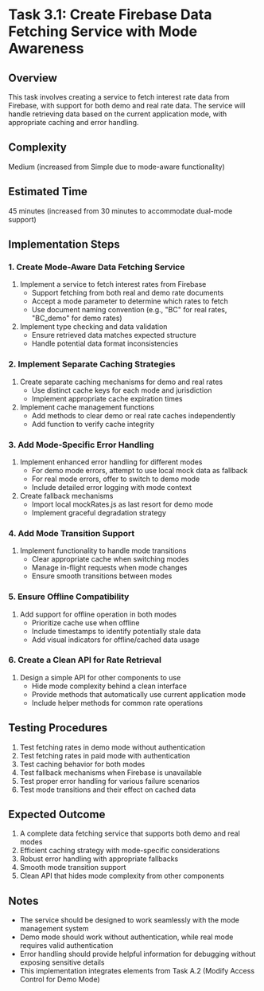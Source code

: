 # Task 3.1: Create Firebase Data Fetching Service with Mode Awareness

## Overview
This task involves creating a service to fetch interest rate data from Firebase, with support for both demo and real rate data. The service will handle retrieving data based on the current application mode, with appropriate caching and error handling.

## Complexity
Medium (increased from Simple due to mode-aware functionality)

## Estimated Time
45 minutes (increased from 30 minutes to accommodate dual-mode support)

## Implementation Steps

### 1. Create Mode-Aware Data Fetching Service
1. Implement a service to fetch interest rates from Firebase
   - Support fetching from both real and demo rate documents
   - Accept a mode parameter to determine which rates to fetch
   - Use document naming convention (e.g., "BC" for real rates, "BC_demo" for demo rates)
2. Implement type checking and data validation
   - Ensure retrieved data matches expected structure
   - Handle potential data format inconsistencies

### 2. Implement Separate Caching Strategies
1. Create separate caching mechanisms for demo and real rates
   - Use distinct cache keys for each mode and jurisdiction
   - Implement appropriate cache expiration times
2. Implement cache management functions
   - Add methods to clear demo or real rate caches independently
   - Add function to verify cache integrity

### 3. Add Mode-Specific Error Handling
1. Implement enhanced error handling for different modes
   - For demo mode errors, attempt to use local mock data as fallback
   - For real mode errors, offer to switch to demo mode
   - Include detailed error logging with mode context
2. Create fallback mechanisms
   - Import local mockRates.js as last resort for demo mode
   - Implement graceful degradation strategy

### 4. Add Mode Transition Support
1. Implement functionality to handle mode transitions
   - Clear appropriate cache when switching modes
   - Manage in-flight requests when mode changes
   - Ensure smooth transitions between modes

### 5. Ensure Offline Compatibility
1. Add support for offline operation in both modes
   - Prioritize cache use when offline
   - Include timestamps to identify potentially stale data
   - Add visual indicators for offline/cached data usage

### 6. Create a Clean API for Rate Retrieval
1. Design a simple API for other components to use
   - Hide mode complexity behind a clean interface
   - Provide methods that automatically use current application mode
   - Include helper methods for common rate operations

## Testing Procedures
1. Test fetching rates in demo mode without authentication
2. Test fetching rates in paid mode with authentication
3. Test caching behavior for both modes
4. Test fallback mechanisms when Firebase is unavailable
5. Test proper error handling for various failure scenarios
6. Test mode transitions and their effect on cached data

## Expected Outcome
1. A complete data fetching service that supports both demo and real modes
2. Efficient caching strategy with mode-specific considerations
3. Robust error handling with appropriate fallbacks
4. Smooth mode transition support
5. Clean API that hides mode complexity from other components

## Notes
- The service should be designed to work seamlessly with the mode management system
- Demo mode should work without authentication, while real mode requires valid authentication
- Error handling should provide helpful information for debugging without exposing sensitive details
- This implementation integrates elements from Task A.2 (Modify Access Control for Demo Mode)
